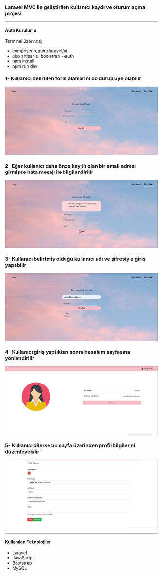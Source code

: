 <h3> Laravel MVC ile geliştirilen kullanıcı kaydı ve oturum açma projesi</h3>
<hr>

<h4>Auth Kurulumu</h4>
<p>Terminal üzerinde;</p>
<ul>
    <li>composer require laravel/ui</li>
    <li>php artisan ui bootstrap --auth</li>
    <li>npm install</li>
    <li>npm run dev</li>
</ul>

<h3> 1- Kullanıcı belirtilen form alanlarını doldurup üye olabilir</h3>
<img src="public\readmeimages\readme_img1.png"> </br>

<h3> 2- Eğer kullanıcı daha önce kayıtlı olan bir email adresi girmişse hata mesajı ile bilgilendirilir</h3>
<img src="public\readmeimages\readme_img2.png"> </br>

<h3> 3- Kullanıcı belirtmiş olduğu kullanıcı adı ve şifresiyle giriş yapabilir</h3>
<img src="public\readmeimages\readme_img3.png"> </br>

<h3> 4- Kullanıcı giriş yaptıktan sonra hesabım sayfasına yönlendirilir</h3>
<img src="public\readmeimages\readme_img4.png"> </br>

<h3> 5- Kullanıcı dilerse bu sayfa üzerinden profil bilgilerini düzenleyebilir</h3>
<img src="public\readmeimages\readme_img5.png"> </br>
<hr>

<h4>Kullanılan Teknolojiler</h4>
<ul>
    <li>Laravel</li>
    <li>JavaScript</li>
    <li>Bootstrap</li>
    <li>MySQL</li>
</ul>

